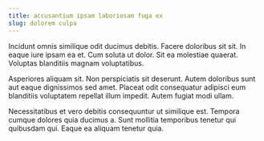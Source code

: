 ```yaml
---
title: accusantium ipsam laboriosam fuga ex
slug: dolorem culpa
---
```


Incidunt omnis similique odit ducimus debitis. Facere doloribus sit sit. In eaque iure ipsam ea et. Cum soluta ut dolor. Sit ea molestiae quaerat. Voluptas blanditiis magnam voluptatibus.

Asperiores aliquam sit. Non perspiciatis sit deserunt. Autem doloribus sunt aut eaque dignissimos sed amet. Placeat odit consequatur adipisci eum blanditiis voluptatem repellat illum impedit. Autem fugiat modi ullam.

Necessitatibus et vero debitis consequuntur ut similique est. Tempora cumque dolores quia ducimus a. Sunt mollitia temporibus tenetur qui quibusdam qui. Eaque ea aliquam tenetur quia.
